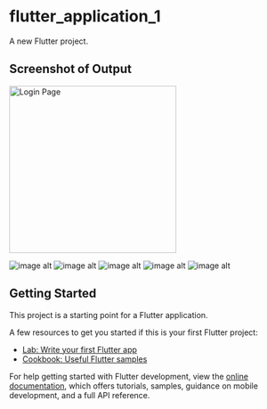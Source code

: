 # flutter_application_1

A new Flutter project.
## Screenshot of Output
<img src="loginPage.png" alt="Login Page" width="300"/>

![image alt](https://github.com/KojensThapa/FlutterApp/blob/main/loginPage.png?raw=true)
![image alt](https://github.com/KojensThapa/FlutterApp/blob/main/cart_list.jpg?raw=true)
![image alt](https://github.com/KojensThapa/FlutterApp/blob/main/cardDetails.jpg?raw=true)
![image alt](https://github.com/KojensThapa/FlutterApp/blob/main/toggleSwitch.jpg?raw=true)
![image alt](C:\Users\Acer\Desktop\loginPage.png)
## Getting Started

This project is a starting point for a Flutter application.

A few resources to get you started if this is your first Flutter project:

- [Lab: Write your first Flutter app](https://docs.flutter.dev/get-started/codelab)
- [Cookbook: Useful Flutter samples](https://docs.flutter.dev/cookbook)

For help getting started with Flutter development, view the
[online documentation](https://docs.flutter.dev/), which offers tutorials,
samples, guidance on mobile development, and a full API reference.
